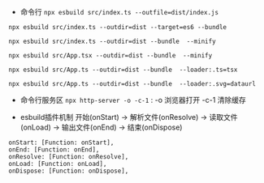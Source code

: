 - 命令行
`npx esbuild src/index.ts --outfile=dist/index.js`

`npx esbuild src/index.ts --outdir=dist --target=es6 --bundle`

`npx esbuild src/index.ts --outdir=dist --bundle  --minify`

`npx esbuild src/App.tsx --outdir=dist --bundle  --minify`

`npx esbuild src/App.ts --outdir=dist --bundle  --loader:.ts=tsx`

`npx esbuild src/App.ts --outdir=dist --bundle  --loader:.svg=dataurl`

- 命令行服务区
`npx http-server -o -c-1` : -o 浏览器打开 -c-1 清除缓存


- esbuild插件机制
开始(onStart) -> 解析文件(onResolve) -> 读取文件(onLoad) -> 输出文件(onEnd) -> 结束(onDispose)
```shell
onStart: [Function: onStart],
onEnd: [Function: onEnd],
onResolve: [Function: onResolve],
onLoad: [Function: onLoad],
onDispose: [Function: onDispose],
```